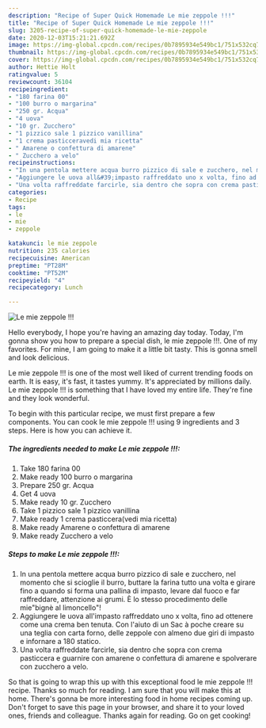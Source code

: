 ```yaml
---
description: "Recipe of Super Quick Homemade Le mie zeppole !!!"
title: "Recipe of Super Quick Homemade Le mie zeppole !!!"
slug: 3205-recipe-of-super-quick-homemade-le-mie-zeppole
date: 2020-12-03T15:21:21.692Z
image: https://img-global.cpcdn.com/recipes/0b7895934e549bc1/751x532cq70/le-mie-zeppole-recipe-main-photo.jpg
thumbnail: https://img-global.cpcdn.com/recipes/0b7895934e549bc1/751x532cq70/le-mie-zeppole-recipe-main-photo.jpg
cover: https://img-global.cpcdn.com/recipes/0b7895934e549bc1/751x532cq70/le-mie-zeppole-recipe-main-photo.jpg
author: Hettie Holt
ratingvalue: 5
reviewcount: 36104
recipeingredient:
- "180 farina 00"
- "100 burro o margarina"
- "250 gr. Acqua"
- "4 uova"
- "10 gr. Zucchero"
- "1 pizzico sale 1 pizzico vanillina"
- "1 crema pasticceravedi mia ricetta"
- " Amarene o confettura di amarene"
- " Zucchero a velo"
recipeinstructions:
- "In una pentola mettere acqua burro pizzico di sale e zucchero, nel momento che si scioglie il burro, buttare la farina tutto una volta e girare fino a quando si forma una pallina di impasto, levare dal fuoco e far raffreddare, attenzione ai grumi. È lo stesso procedimento delle mie&#34;bignè al limoncello&#34;!"
- "Aggiungere le uova all&#39;impasto raffreddato uno x volta, fino ad ottenere come una crema ben tenuta. Con l&#39;aiuto di un Sac à poche creare su una teglia con carta forno, delle zeppole con almeno due giri di impasto e infornare a 180 statico."
- "Una volta raffreddate farcirle, sia dentro che sopra con crema pasticcera e guarnire con amarene o confettura di amarene e spolverare con zucchero a velo."
categories:
- Recipe
tags:
- le
- mie
- zeppole

katakunci: le mie zeppole 
nutrition: 235 calories
recipecuisine: American
preptime: "PT28M"
cooktime: "PT52M"
recipeyield: "4"
recipecategory: Lunch

---
```



![Le mie zeppole !!!](https://img-global.cpcdn.com/recipes/0b7895934e549bc1/751x532cq70/le-mie-zeppole-recipe-main-photo.jpg)

Hello everybody, I hope you're having an amazing day today. Today, I'm gonna show you how to prepare a special dish, le mie zeppole !!!. One of my favorites. For mine, I am going to make it a little bit tasty. This is gonna smell and look delicious.



Le mie zeppole !!! is one of the most well liked of current trending foods on earth. It is easy, it's fast, it tastes yummy. It's appreciated by millions daily. Le mie zeppole !!! is something that I have loved my entire life. They're fine and they look wonderful.


To begin with this particular recipe, we must first prepare a few components. You can cook le mie zeppole !!! using 9 ingredients and 3 steps. Here is how you can achieve it.

<!--inarticleads1-->

##### The ingredients needed to make Le mie zeppole !!!:

1. Take 180 farina 00
1. Make ready 100 burro o margarina
1. Prepare 250 gr. Acqua
1. Get 4 uova
1. Make ready 10 gr. Zucchero
1. Take 1 pizzico sale 1 pizzico vanillina
1. Make ready 1 crema pasticcera(vedi mia ricetta)
1. Make ready  Amarene o confettura di amarene
1. Make ready  Zucchero a velo




<!--inarticleads2-->

##### Steps to make Le mie zeppole !!!:

1. In una pentola mettere acqua burro pizzico di sale e zucchero, nel momento che si scioglie il burro, buttare la farina tutto una volta e girare fino a quando si forma una pallina di impasto, levare dal fuoco e far raffreddare, attenzione ai grumi. È lo stesso procedimento delle mie&#34;bignè al limoncello&#34;!
1. Aggiungere le uova all&#39;impasto raffreddato uno x volta, fino ad ottenere come una crema ben tenuta. Con l&#39;aiuto di un Sac à poche creare su una teglia con carta forno, delle zeppole con almeno due giri di impasto e infornare a 180 statico.
1. Una volta raffreddate farcirle, sia dentro che sopra con crema pasticcera e guarnire con amarene o confettura di amarene e spolverare con zucchero a velo.




So that is going to wrap this up with this exceptional food le mie zeppole !!! recipe. Thanks so much for reading. I am sure that you will make this at home. There's gonna be more interesting food in home recipes coming up. Don't forget to save this page in your browser, and share it to your loved ones, friends and colleague. Thanks again for reading. Go on get cooking!
